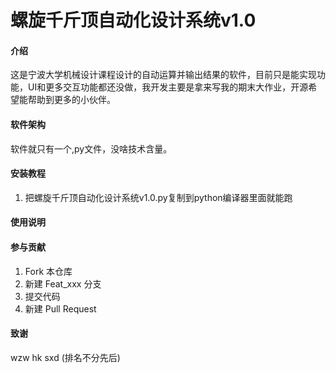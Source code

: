 # 螺旋千斤顶自动化设计系统v1.0

#### 介绍
这是宁波大学机械设计课程设计的自动运算并输出结果的软件，目前只是能实现功能，UI和更多交互功能都还没做，我开发主要是拿来写我的期末大作业，开源希望能帮助到更多的小伙伴。

#### 软件架构
软件就只有一个,py文件，没啥技术含量。


#### 安装教程

1.  把螺旋千斤顶自动化设计系统v1.0.py复制到python编译器里面就能跑

#### 使用说明

#### 参与贡献

1.  Fork 本仓库
2.  新建 Feat_xxx 分支
3.  提交代码
4.  新建 Pull Request

#### 致谢
wzw
hk
sxd
(排名不分先后)
